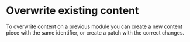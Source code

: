 # Overwrite existing content

To overwrite content on a previous module you can create a new content piece with the same identifier, or create a patch with the correct changes.
